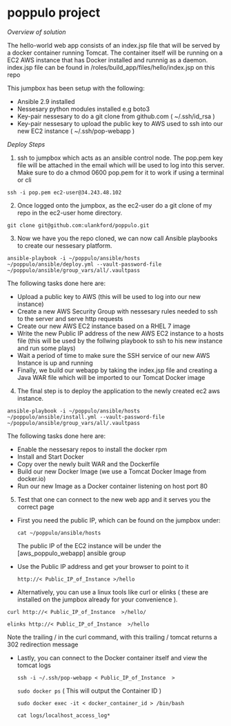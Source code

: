 
# poppulo project

*Overview of solution*

The hello-world web app consists of an index.jsp file that will be served by a docker container running Tomcat.
The container itself will be running on a EC2 AWS instance that has Docker installed and runnnig as a daemon.
index.jsp file can be found in /roles/build_app/files/hello/index.jsp on this repo

This jumpbox has been setup with the following:
 - Ansible 2.9 installed
 - Nessesary python modules installed e.g boto3
 - Key-pair nessesary to do a git clone from github.com ( ~/.ssh/id_rsa )
 - Key-pair nessesary to upload the public key to AWS used to ssh into our new EC2 instance ( ~/.ssh/pop-webapp )


*Deploy Steps*
 1. ssh to jumpbox which acts as an ansible control node.
The pop.pem key file will be attached in the email which will be used to log into this server. Make sure to do a chmod 0600 pop.pem for it to work if using a terminal or cli

`ssh -i pop.pem ec2-user@34.243.48.102`


2. Once logged onto the jumpbox, as the ec2-user do a git clone of my repo in the ec2-user home directory.

`git clone git@github.com:ulankford/poppulo.git`


3. Now we have you the repo cloned, we can now call Ansible playbooks to create our nessesary platform.

`ansible-playbook -i ~/poppulo/ansible/hosts ~/poppulo/ansible/deploy.yml --vault-password-file ~/poppulo/ansible/group_vars/all/.vaultpass`

The following tasks done here are:

  - Upload a public key to AWS (this will be used to log into our new instance)
  - Create a new AWS Security Group with nessesary rules needed to ssh to the server and serve http requests
  - Create our new AWS EC2 instance based on a RHEL 7 image
  - Write the new Public IP address of the new AWS EC2 instance to a hosts file (this will be used by the follwing playbook to ssh to his new instance and run some plays)
  - Wait a period of time to make sure the SSH service of our new AWS Instance is up and running
  - Finally, we build our webapp by taking the index.jsp file and creating a Java WAR file which will be imported to our Tomcat Docker image
    



4. The final step is to deploy the application to the newly created ec2 aws instance. 

`ansible-playbook -i ~/poppulo/ansible/hosts ~/poppulo/ansible/install.yml --vault-password-file ~/poppulo/ansible/group_vars/all/.vaultpass`

The following tasks done here are:
   - Enable the nessesary repos to install the docker rpm
   - Install and Start Docker
   - Copy over the newly built WAR and the Dockerfile
   - Build our new Docker Image (we use a Tomcat Docker Image from docker.io)
   - Run our new Image as a Docker container listening on host port 80




5. Test that one can connect to the new web app and it serves you the correct page

 - First you need the public IP, which can be found on the jumpbox under:
 
   `cat ~/poppulo/ansible/hosts`
   
   The public IP of the EC2 instance will be under the [aws_poppulo_webapp] ansible group

 - Use the Public IP address and get your browser to point to it
 
   `http://< Public_IP_of_Instance >/hello`
   
  - Alternatively, you can use a linux tools like curl or elinks ( these are installed on the jumpbox already for your convenience ).
  
   `curl http://< Public_IP_of_Instance  >/hello/`
   
   `elinks http://< Public_IP_of_Instance  >/hello`
   
   Note the trailing / in the curl command, with this trailing / tomcat returns a 302 redirection message
  
 - Lastly, you can connect to the Docker container itself and view the tomcat logs
 
   `ssh -i ~/.ssh/pop-webapp < Public_IP_of_Instance  >` 
   
   `sudo docker ps` ( This will output the Container ID )
   
   `sudo docker exec -it < docker_container_id > /bin/bash`
   
   `cat logs/localhost_access_log* `
 
  

